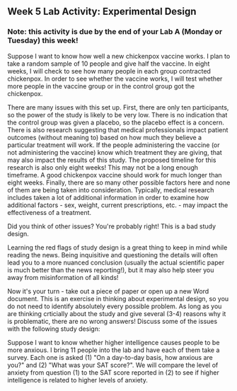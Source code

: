 ## Week 5 Lab Activity: Experimental Design
### Note: this activity is due by the end of your Lab A (Monday or Tuesday) this week!

Suppose I want to know how well a new chickenpox vaccine works. I plan to take a random sample of 10 people and give half the vaccine. In eight weeks, I will check to see how many people in each group contracted chickenpox. In order to see whether the vaccine works, I will test whether more people in the vaccine group or in the control group got the chickenpox. 

There are many issues with this set up. First, there are only ten participants, so the power of the study is likely to be very low. There is no indication that the control group was given a placebo, so the placebo effect is a concern. There is also research suggesting that medical professionals impact patient outcomes (without meaning to) based on how much they believe a particular treatment will work. If the people administering the vaccine (or not administering the vaccine) know which treatment they are giving, that may also impact the results of this study. The proposed timeline for this research is also only eight weeks! This may not be a long enough timeframe. A good chickenpox vaccine should work for much longer than eight weeks. Finally, there are so many other possible factors here and none of them are being taken into consideration. Typically, medical research includes taken a lot of additional information in order to examine how additional factors - sex, weight, current prescriptions, etc. - may impact the effectiveness of a treatment. 

Did you think of other issues? You're probably right! This is a bad study design.

Learning the red flags of study design is a great thing to keep in mind while reading the news. Being inquisitive and questioning the details will often lead you to a more nuanced conclusion (usually the actual scientific paper is much better than the news reporting!), but it may also help steer you away from misinformation of all kinds! 

Now it's your turn - take out a piece of paper or open up a new Word document. This is an exercise in thinking about experimental design, so you do not need to identify absolutely every possible problem. As long as you are thinking crticially about the study and give several (3-4) reasons why it is problematic, there are no wrong answers! Discuss some of the issues with the following study design:

Suppose I want to know whether higher intelligence causes people to be more anxious. I bring 11 people into the lab and have each of them take a survey. Each one is asked (1) "On a day-to-day basis, how anxious are you?" and (2) "What was your SAT score?". We will compare the level of anxiety from question (1) to the SAT score reported in (2) to see if higher intelligence is related to higher levels of anxiety. 
